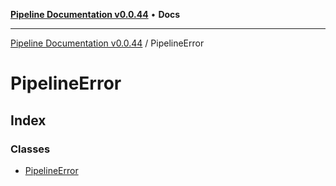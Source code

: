 [**Pipeline Documentation v0.0.44**](../README.md) • **Docs**

***

[Pipeline Documentation v0.0.44](../modules.md) / PipelineError

# PipelineError

## Index

### Classes

- [PipelineError](classes/PipelineError.md)
